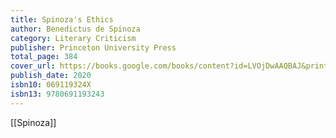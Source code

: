```yaml
---
title: Spinoza's Ethics
author: Benedictus de Spinoza
category: Literary Criticism
publisher: Princeton University Press
total_page: 384
cover_url: https://books.google.com/books/content?id=LVOjDwAAQBAJ&printsec=frontcover&img=1&zoom=1&edge=curl&source=gbs_api
publish_date: 2020
isbn10: 069119324X
isbn13: 9780691193243
---
```


[[Spinoza]]

